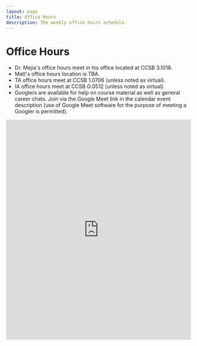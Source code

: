 ```yaml
---
layout: page
title: Office Hours
description: The weekly office hours schedule.
---
```


# Office Hours

- Dr. Mejia's office hours meet in his office located at CCSB 3.1018.
- Matt's office hours location is TBA.
- TA office hours meet at CCSB 1.0706 (unless noted as virtual).
- IA office hours meet at CCSB G.0512 (unless noted as virtual).
- Googlers are available for help on course material as well as general career chats. Join via the Google Meet link in the calendar event description (use of Google Meet software for the purpose of meeting a Googler is permitted).

<iframe src="https://calendar.google.com/calendar/embed?height=600&wkst=1&bgcolor=%23ffffff&ctz=America%2FDenver&mode=WEEK&showPrint=0&showCalendars=1&showTabs=0&src=Y19kYjU3MTQzMmE0ZTRlMzg2Y2NhMmM0YTljNmRjOWY4ZTAyYWE3MmE1MWZlNmI1NDQ4ZGIzMTdlZTE0NTQ2MWNlQGdyb3VwLmNhbGVuZGFyLmdvb2dsZS5jb20&src=Y19hMTAzNTI0YTFmN2Y3ODRiMDVmNjNiZDU2MDViOTkyNjM2MTg3MmEzMjA3MWI2ZDcyZjdjZTY3ZDYwODNlMzUzQGdyb3VwLmNhbGVuZGFyLmdvb2dsZS5jb20&src=Y182Y2Y5OTQyNTUyZDYzZGZmZTQxYWIzMGE3ZTE0NDM1M2ZjOGI0YmZkNWViYjNhNzQxMWEzMGYzMDZhNDgxMzAxQGdyb3VwLmNhbGVuZGFyLmdvb2dsZS5jb20&src=Y18wYWEwYWVjZDYxNjY4NzU5ZGQxMWZmNGZhNDljNDc3NjhjNDYxZGJhNDQ3NTJmYTg4MzJiYTA4YTcwOGI2MTE3QGdyb3VwLmNhbGVuZGFyLmdvb2dsZS5jb20&src=Y18yZWQ4ZDhiNDgzNDgwODRiYTFmNmZhMTJkNjcyNDZiYTQ0YmIzZjI4OGRhMDBlMTBiZDdmNGJlODdjNzhjY2FlQGdyb3VwLmNhbGVuZGFyLmdvb2dsZS5jb20&color=%23009688&color=%23E67C73&color=%239E69AF&color=%234285F4&color=%23F09300" style="border-width:0" width="100%" height="600" frameborder="0" scrolling="no"></iframe>
